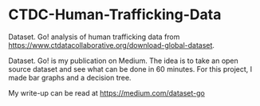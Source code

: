 # CTDC-Human-Trafficking-Data
Dataset. Go! analysis of human trafficking data from https://www.ctdatacollaborative.org/download-global-dataset.

Dataset. Go! is my publication on Medium.  The idea is to take an open source dataset and see what can be done in 60 minutes.  For this project, I made bar graphs and a decision tree.

My write-up can be read at https://medium.com/dataset-go

